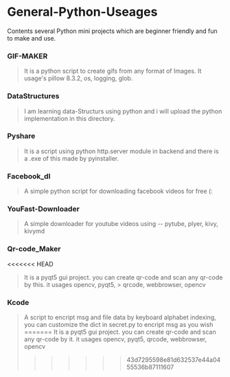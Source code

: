 # General-Python-Useages
Contents several Python mini projects which are beginner friendly and fun to make and use.

### GIF-MAKER
> It is a python script to create gifs from any format of Images. It usage's pillow 8.3.2, os, logging, glob.

### DataStructures
> I am learning data-Structurs using python and i will upload the python implementation in this directory.

### Pyshare
> It is a script using python http.server module in backend and there is a .exe of this made by pyinstaller.

### Facebook_dl
> A simple python script for downloading facebook videos for free (:

### YouFast-Downloader
> A simple downloader for youtube videos  using --  pytube, plyer, kivy, kivymd

### Qr-code_Maker
<<<<<<< HEAD
> It is a pyqt5 gui project. you can create qr-code and scan any qr-code by this. it usages opencv, pyqt5, > qrcode, webbrowser, opencv

### Kcode
> A script to encript msg and file data by keyboard alphabet indexing, you can customize the dict in 
> secret.py to encript msg as you wish
=======
> It is a pyqt5 gui project. you can create qr-code and scan any qr-code by it. it usages opencv, pyqt5, qrcode, webbrowser, opencv
>>>>>>> 43d7295598e81d632537e44a0455536b87111607
